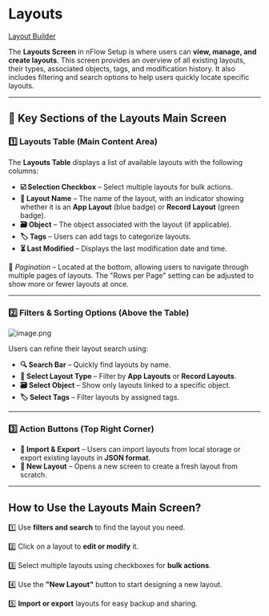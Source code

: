 # Layouts

[Layout Builder](https://www.notion.so/Layout-Builder-1c820e86a54481938359f73506c2ba35?pvs=21)

The **Layouts Screen** in nFlow Setup is where users can **view, manage, and create layouts**. This screen provides an overview of all existing layouts, their types, associated objects, tags, and modification history. It also includes filtering and search options to help users quickly locate specific layouts.

---

## **📌 Key Sections of the Layouts Main Screen**

### **1️⃣ Layouts Table (Main Content Area)**

The **Layouts Table** displays a list of available layouts with the following columns:

- **☑️ Selection Checkbox** – Select multiple layouts for bulk actions.
- **📌 Layout Name** – The name of the layout, with an indicator showing whether it is an **App Layout** (blue badge) or **Record Layout** (green badge).
- **🗃️ Object** – The object associated with the layout (if applicable).
- **🏷️ Tags** – Users can add tags to categorize layouts.
- **⏳ Last Modified** – Displays the last modification date and time.

📌 _Pagination_ – Located at the bottom, allowing users to navigate through multiple pages of layouts. The "Rows per Page" setting can be adjusted to show more or fewer layouts at once.

---

### **2️⃣ Filters & Sorting Options (Above the Table)**

![image.png](Layouts%201c820e86a544813b814cf200b1df7e0a/image.png)

Users can refine their layout search using:

- **🔍 Search Bar** – Quickly find layouts by name.
- **📂 Select Layout Type** – Filter by **App Layouts** or **Record Layouts**.
- **🗃️ Select Object** – Show only layouts linked to a specific object.
- **🏷️ Select Tags** – Filter layouts by assigned tags.

---

### **3️⃣ Action Buttons (Top Right Corner)**

- **📂 Import & Export** – Users can import layouts from local storage or export existing layouts in **JSON format**.
- **📌 New Layout** – Opens a new screen to create a fresh layout from scratch.

---

## **How to Use the Layouts Main Screen?**

1️⃣ Use **filters and search** to find the layout you need.

2️⃣ Click on a layout to **edit or modify** it.

3️⃣ Select multiple layouts using checkboxes for **bulk actions**.

4️⃣ Use the **"New Layout"** button to start designing a new layout.

5️⃣ **Import or export** layouts for easy backup and sharing.
